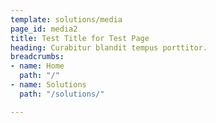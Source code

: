 ```yaml
---
template: solutions/media
page_id: media2
title: Test Title for Test Page
heading: Curabitur blandit tempus porttitor.
breadcrumbs:
- name: Home
  path: "/"
- name: Solutions
  path: "/solutions/"

---
```

